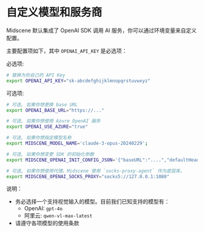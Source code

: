 # 自定义模型和服务商

Midscene 默认集成了 OpenAI SDK 调用 AI 服务，你可以通过环境变量来自定义配置。

主要配置项如下，其中 `OPENAI_API_KEY` 是必选项：

必选项:

```bash
# 替换为你自己的 API Key
export OPENAI_API_KEY="sk-abcdefghijklmnopqrstuvwxyz"
```

可选项:

```bash
# 可选, 如果你想更换 base URL
export OPENAI_BASE_URL="https://..."

# 可选, 如果你想使用 Azure OpenAI 服务
export OPENAI_USE_AZURE="true"

# 可选, 如果你想指定模型名称
export MIDSCENE_MODEL_NAME='claude-3-opus-20240229';

# 可选, 如果你想变更 SDK 的初始化参数
export MIDSCENE_OPENAI_INIT_CONFIG_JSON='{"baseURL":"....","defaultHeaders":{"key": "value"}}'

# 可选, 如果你想使用代理。Midscene 使用 `socks-proxy-agent` 作为底层库。
export MIDSCENE_OPENAI_SOCKS_PROXY="socks5://127.0.0.1:1080"
```

说明：

- 务必选择一个支持视觉输入的模型。目前我们已知支持的模型有：
  - OpenAI: `gpt-4o`
  - 阿里云: `qwen-vl-max-latest`
- 请遵守各项模型的使用条款
